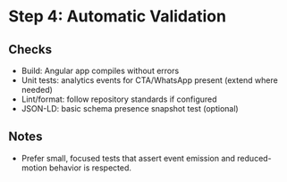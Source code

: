 # Step 4: Automatic Validation

## Checks

- Build: Angular app compiles without errors
- Unit tests: analytics events for CTA/WhatsApp present (extend where needed)
- Lint/format: follow repository standards if configured
- JSON-LD: basic schema presence snapshot test (optional)

## Notes

- Prefer small, focused tests that assert event emission and reduced-motion behavior is respected.
